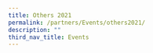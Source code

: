 ```yaml
---
title: Others 2021
permalink: /partners/Events/others2021/
description: ""
third_nav_title: Events
---
```

